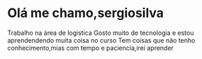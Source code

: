 # Olá me chamo,sergiosilva
Trabalho na área de logistica
Gosto muito de tecnologia e estou aprendendendo muita coisa no curso 
Tem coisas que não tenho conhecimento,mias com tempo e paciencia,irei aprender
